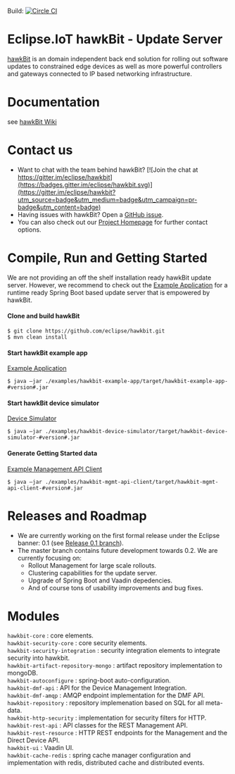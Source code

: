 Build: [![Circle CI](https://circleci.com/gh/eclipse/hawkbit.svg?style=svg)](https://circleci.com/gh/eclipse/hawkbit)

# Eclipse.IoT hawkBit - Update Server

[hawkBit](https://projects.eclipse.org/projects/iot.hawkbit) is an domain independent back end solution for rolling out software updates to constrained edge devices as well as more powerful controllers and gateways connected to IP based networking infrastructure.

# Documentation

see [hawkBit Wiki](https://github.com/eclipse/hawkbit/wiki)

# Contact us

* Want to chat with the team behind hawkBit? [![Join the chat at https://gitter.im/eclipse/hawkbit](https://badges.gitter.im/eclipse/hawkbit.svg)](https://gitter.im/eclipse/hawkbit?utm_source=badge&utm_medium=badge&utm_campaign=pr-badge&utm_content=badge)
* Having issues with hawkBit? Open a [GitHub issue](https://github.com/eclipse/hawkbit/issues).
* You can also check out our [Project Homepage](https://projects.eclipse.org/projects/iot.hawkbit) for further contact options.


# Compile, Run and Getting Started

We are not providing an off the shelf installation ready hawkBit update server. However, we recommend to check out the [Example Application](examples/hawkbit-example-app) for a runtime ready Spring Boot based update server that is empowered by hawkBit.

#### Clone and build hawkBit
```
$ git clone https://github.com/eclipse/hawkbit.git
$ mvn clean install
```
#### Start hawkBit example app
[Example Application](examples/hawkbit-example-app)
```
$ java –jar ./examples/hawkbit-example-app/target/hawkbit-example-app-#version#.jar
```
#### Start hawkBit device simulator
[Device Simulator](examples/hawkbit-device-simulator)
```
$ java –jar ./examples/hawkbit-device-simulator/target/hawkbit-device-simulator-#version#.jar
```
#### Generate Getting Started data
[Example Management API Client](examples/hawkbit-mgmt-api-client)
```
$ java –jar ./examples/hawkbit-mgmt-api-client/target/hawkbit-mgmt-api-client-#version#.jar
```

# Releases and Roadmap

* We are currently working on the first formal release under the Eclipse banner: 0.1 (see [Release 0.1 branch](https://github.com/eclipse/hawkbit/tree/release-train-0.1)).
* The master branch contains future development towards 0.2. We are currently focusing on:
  * Rollout Management for large scale rollouts.
  * Clustering capabilities for the update server.
  * Upgrade of Spring Boot and Vaadin depedencies.
  * And of course tons of usability improvements and bug fixes.


# Modules
`hawkbit-core` : core elements.  
`hawkbit-security-core` : core security elements.  
`hawkbit-security-integration` : security integration elements to integrate security into hawkbit.  
`hawkbit-artifact-repository-mongo` : artifact repository implementation to mongoDB.    
`hawkbit-autoconfigure` : spring-boot auto-configuration.  
`hawkbit-dmf-api` : API for the Device Management Integration.  
`hawkbit-dmf-amqp` : AMQP endpoint implementation for the DMF API.  
`hawkbit-repository` : repository implemenation based on SQL for all meta-data.    
`hawkbit-http-security` : implementation for security filters for HTTP.    
`hawkbit-rest-api` : API classes for the REST Management API.  
`hawkbit-rest-resource` : HTTP REST endpoints for the Management and the Direct Device API.  
`hawkbit-ui` : Vaadin UI.  
`hawkbit-cache-redis` : spring cache manager configuration and implementation with redis, distributed cache and distributed events.
